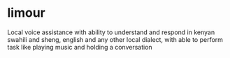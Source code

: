 # limour
Local voice assistance with ability to understand and respond in kenyan swahili and sheng, english and any other local dialect, with able to perform task like playing music and holding a conversation
